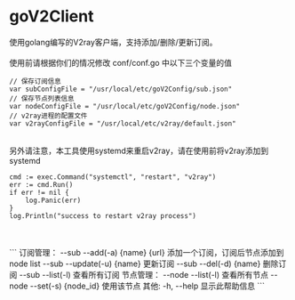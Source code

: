 # goV2Client  
使用golang编写的V2ray客户端，支持添加/删除/更新订阅。
<br/>  
使用前请根据你们的情况修改 conf/conf.go 中以下三个变量的值  

```
// 保存订阅信息
var subConfigFile = "/usr/local/etc/goV2Config/sub.json"
// 保存节点列表信息
var nodeConfigFile = "/usr/local/etc/goV2Config/node.json"
// v2ray进程的配置文件
var v2rayConfigFile = "/usr/local/etc/v2ray/default.json"
```
<br/>
另外请注意，本工具使用systemd来重启v2ray，请在使用前将v2ray添加到systemd  

```
cmd := exec.Command("systemctl", "restart", "v2ray")
err := cmd.Run()
if err != nil {
	log.Panic(err)
}
log.Println("success to restart v2ray process")
```  
<br/>
<br />
```  
订阅管理：  
  --sub --add(-a) {name} {url}  
    添加一个订阅，订阅后节点添加到node list  
  --sub --update(-u) {name}  
    更新订阅  
  --sub --del(-d) {name}  
    删除订阅  
  --sub --list(-l)   
    查看所有订阅  
节点管理：  
  --node --list(-l)  
    查看所有节点  
  --node --set(-s) {node_id}  
    使用该节点  
其他:  
  -h, --help  
    显示此帮助信息  
```